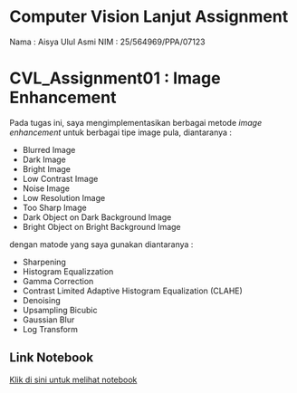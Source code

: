 # Computer Vision Lanjut Assignment
Nama : Aisya Ulul Asmi
NIM : 25/564969/PPA/07123

# CVL_Assignment01 : Image Enhancement

Pada tugas ini, saya mengimplementasikan berbagai metode *image enhancement* untuk berbagai tipe image pula, diantaranya :
- Blurred Image
- Dark Image
- Bright Image
- Low Contrast Image
- Noise Image
- Low Resolution Image
- Too Sharp Image
- Dark Object on Dark Background Image
- Bright Object on Bright Background Image
  
dengan matode yang saya gunakan diantaranya :
- Sharpening
- Histogram Equalizzation
- Gamma Correction
- Contrast Limited Adaptive Histogram Equalization (CLAHE)
- Denoising
- Upsampling Bicubic
- Gaussian Blur
- Log Transform

## Link Notebook
[Klik di sini untuk melihat notebook](./CVL_Assignment01.ipynb)
